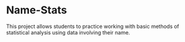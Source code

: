 # Name-Stats

This project allows students to practice working with basic methods of statistical analysis using data involving their name.